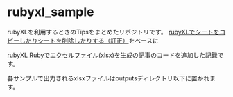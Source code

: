 rubyxl_sample
=============

rubyXLを利用するときのTipsをまとめたリポジトリです。
[rubyXLでシートをコピーしたりシートを削除したりする（訂正）](http://blog.beaglesoft.net/entry/%3Fp%3D745)をベースに

[rubyXL Rubyでエクセルファイル(xlsx)を生成](http://symfoware.blog68.fc2.com/blog-entry-1868.html)の記事のコードを追加した記録です。

各サンプルで出力されるxlsxファイルはoutputsディレクトリ以下に置かれます。
